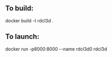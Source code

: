 To build:
---------
docker build -t rdcl3d .

To launch:
---------
docker run -p8000:8000 --name rdcl3d0 rdcl3d

